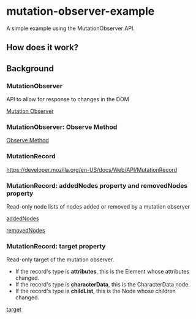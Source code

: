 # mutation-observer-example

A simple example using the MutationObserver API.

## How does it work?

## Background

### MutationObserver

API to allow for response to changes in the DOM

[Mutation Observer](https://developer.mozilla.org/en-US/docs/Web/API/MutationObserver)

### MutationObserver: Observe Method

[Observe Method](https://developer.mozilla.org/en-US/docs/Web/API/MutationObserver/observe)

### MutationRecord

https://developer.mozilla.org/en-US/docs/Web/API/MutationRecord

### MutationRecord: **addedNodes** property and **removedNodes** property

Read-only node lists of nodes added or removed by a mutation observer

[addedNodes](https://developer.mozilla.org/en-US/docs/Web/API/MutationRecord/addedNodes)

[removedNodes](https://developer.mozilla.org/en-US/docs/Web/API/MutationRecord/removedNodes)

### MutationRecord: **target** property

Read-only target of the mutation observer. 
- If the record's type is **attributes**, this is the Element whose attributes changed.
- If the record's type is **characterData**, this is the CharacterData node.
- If the record's type is **childList**, this is the Node whose children changed.

[target](https://developer.mozilla.org/en-US/docs/Web/API/MutationRecord/target)

